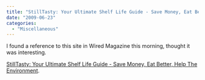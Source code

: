 ```yaml
---
title: "StillTasty: Your Ultimate Shelf Life Guide - Save Money, Eat Better, Help The Environment"
date: "2009-06-23"
categories: 
  - "Miscellaneous"
---
```


I found a reference to this site in Wired Magazine this morning, thought it was interesting.

[StillTasty: Your Ultimate Shelf Life Guide - Save Money, Eat Better, Help The Environment](http://stilltasty.com/).
